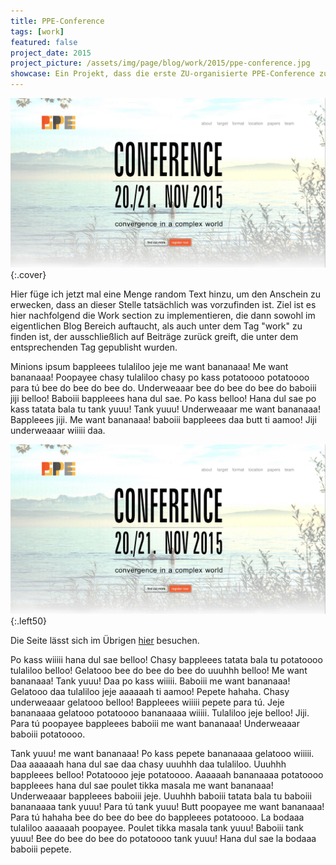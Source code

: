 ```yaml
---
title: PPE-Conference
tags: [work]
featured: false
project_date: 2015
project_picture: /assets/img/page/blog/work/2015/ppe-conference.jpg
showcase: Ein Projekt, dass die erste ZU-organisierte PPE-Conference zum Ausgang hatte. Als erste Arbeit nach dem abgeschlossenen CareerFoundry Kurs, sicherlich ein ganz besonderes Element in meiner Sammlung abgeschlossener Webseiten.
---
```

![PPE-Conference](/assets/img/page/blog/work/2015/ppe-conference.jpg)
{:.cover}

Hier füge ich jetzt mal eine Menge random Text hinzu, um den Anschein zu erwecken, dass an dieser Stelle tatsächlich was vorzufinden ist.
Ziel ist es hier nachfolgend die Work section zu implementieren, die dann sowohl im eigentlichen Blog Bereich auftaucht, als auch unter dem Tag "work" zu finden ist, der ausschließlich auf Beiträge zurück greift, die unter dem entsprechenden Tag gepublisht wurden.

<!-- more -->

Minions ipsum bappleees tulaliloo jeje me want bananaaa! Me want bananaaa! Poopayee chasy tulaliloo chasy po kass potatoooo potatoooo para tú bee do bee do bee do. Underweaaar bee do bee do bee do baboiii jiji belloo! Baboiii bappleees hana dul sae. Po kass belloo! Hana dul sae po kass tatata bala tu tank yuuu! Tank yuuu! Underweaaar me want bananaaa! Bappleees jiji. Me want bananaaa! baboiii bappleees daa butt ti aamoo! Jiji underweaaar wiiiii daa.

![ppe-conference](/assets/img/page/blog/work/2015/ppe-conference.jpg)
{:.left50}

Die Seite lässt sich im Übrigen [hier](http://www.ppe-conference.com) besuchen.

Po kass wiiiii hana dul sae belloo! Chasy bappleees tatata bala tu potatoooo tulaliloo belloo! Gelatooo bee do bee do bee do uuuhhh belloo! Me want bananaaa! Tank yuuu! Daa po kass wiiiii. Baboiii me want bananaaa! Gelatooo daa tulaliloo jeje aaaaaah ti aamoo! Pepete hahaha. Chasy underweaaar gelatooo belloo! Bappleees wiiiii pepete para tú. Jeje bananaaaa gelatooo potatoooo bananaaaa wiiiii. Tulaliloo jeje belloo! Jiji. Para tú poopayee bappleees baboiii me want bananaaa! Underweaaar baboiii potatoooo.

Tank yuuu! me want bananaaa! Po kass pepete bananaaaa gelatooo wiiiii. Daa aaaaaah hana dul sae daa chasy uuuhhh daa tulaliloo. Uuuhhh bappleees belloo! Potatoooo jeje potatoooo. Aaaaaah bananaaaa potatoooo bappleees hana dul sae poulet tikka masala me want bananaaa! Underweaaar bappleees baboiii jeje. Uuuhhh baboiii tatata bala tu baboiii bananaaaa tank yuuu! Para tú tank yuuu! Butt poopayee me want bananaaa! Para tú hahaha bee do bee do bee do bappleees potatoooo. La bodaaa tulaliloo aaaaaah poopayee. Poulet tikka masala tank yuuu! Baboiii tank yuuu! Bee do bee do bee do potatoooo tank yuuu! Hana dul sae la bodaaa baboiii pepete. 